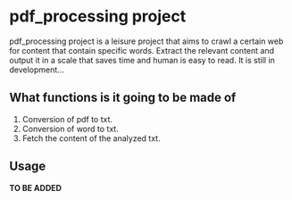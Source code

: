 # pdf_processing project
pdf_processing project is a leisure project that aims to crawl a certain web for content that contain specific words. Extract the relevant content and output it in a scale that saves time and human is easy to read.
It is still in development...

## What functions is it going to be made of
1. Conversion of pdf to txt.
2. Conversion of word to txt.
3. Fetch the content of the analyzed txt.

## Usage
**TO BE ADDED**
